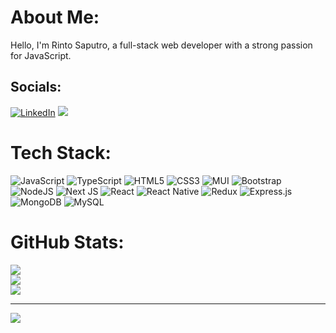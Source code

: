 # About Me:
Hello, I'm Rinto Saputro, a full-stack web developer with a strong passion for JavaScript.


## Socials:
[![LinkedIn](https://img.shields.io/badge/LinkedIn-%230077B5.svg?logo=linkedin&logoColor=white)](https://linkedin.com/in/rintosaputro) 
[<img src="https://img.shields.io/badge/Gmail-D14836?logo=gmail&logoColor=white"/>](mailto:saputrorinto@gmail.com)

# Tech Stack:
![JavaScript](https://img.shields.io/badge/javascript-%23323330.svg?style=for-the-badge&logo=javascript&logoColor=%23F7DF1E) ![TypeScript](https://img.shields.io/badge/typescript-%23007ACC.svg?style=for-the-badge&logo=typescript&logoColor=white) ![HTML5](https://img.shields.io/badge/html5-%23E34F26.svg?style=for-the-badge&logo=html5&logoColor=white) ![CSS3](https://img.shields.io/badge/css3-%231572B6.svg?style=for-the-badge&logo=css3&logoColor=white) ![MUI](https://img.shields.io/badge/MUI-%230081CB.svg?style=for-the-badge&logo=material-ui&logoColor=white) ![Bootstrap](https://img.shields.io/badge/bootstrap-%23563D7C.svg?style=for-the-badge&logo=bootstrap&logoColor=white) ![NodeJS](https://img.shields.io/badge/node.js-6DA55F?style=for-the-badge&logo=node.js&logoColor=white) ![Next JS](https://img.shields.io/badge/Next-black?style=for-the-badge&logo=next.js&logoColor=white) ![React](https://img.shields.io/badge/react-%2320232a.svg?style=for-the-badge&logo=react&logoColor=%2361DAFB) ![React Native](https://img.shields.io/badge/react_native-%2320232a.svg?style=for-the-badge&logo=react&logoColor=%2361DAFB) ![Redux](https://img.shields.io/badge/redux-%23593d88.svg?style=for-the-badge&logo=redux&logoColor=white) ![Express.js](https://img.shields.io/badge/express.js-%23404d59.svg?style=for-the-badge&logo=express&logoColor=%2361DAFB) ![MongoDB](https://img.shields.io/badge/MongoDB-%234ea94b.svg?style=for-the-badge&logo=mongodb&logoColor=white) ![MySQL](https://img.shields.io/badge/mysql-%2300f.svg?style=for-the-badge&logo=mysql&logoColor=white) 
# GitHub Stats:
![](https://github-readme-stats-sigma-five.vercel.app/api?username=rintosaputro&theme=dark&hide_border=true&include_all_commits=false&count_private=true)<br/>
![](https://github-readme-streak-stats.herokuapp.com/?user=rintosaputro&theme=dark&hide_border=true)<br/>
![](https://github-readme-stats-sigma-five.vercel.app/api/top-langs/?username=rintosaputro&theme=dark&hide_border=true&include_all_commits=false&count_private=true&layout=compact)

---
[![](https://visitcount.itsvg.in/api?id=rintosaputro&icon=0&color=0)](https://visitcount.itsvg.in)

<!-- Proudly created with GPRM ( https://gprm.itsvg.in ) -->

